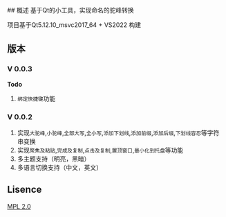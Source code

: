 ﻿﻿﻿## 概述
基于Qt的小工具，实现命名的驼峰转换

项目基于Qt5.12.10_msvc2017_64 + VS2022 构建

## 版本
### V 0.0.3

**Todo**

1. `绑定快捷键`功能

   

### V 0.0.2

1. 实现`大驼峰`,`小驼峰`,`全部大写`,`全小写`,`添加下划线`,`添加前缀`,`添加后缀`,`下划线容忍`等字符串变换
2. 实现`聚焦及粘贴`,`完成及复制`,`点击及复制`,`置顶窗口`,`最小化到托盘`等功能
3. 多主题支持（明亮，黑暗）
4. 多语言切换支持（中文，英文）

## Lisence
[MPL 2.0](https://www.mozilla.org/en-US/MPL/2.0/)